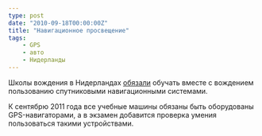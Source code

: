 ```yaml
---
type: post
date: "2010-09-18T00:00:00Z"
title: "Навигационное просвещение"
tags:
    - GPS
    - авто
    - Нидерланды
---
```


Школы вождения в Нидерландах [обязали](http://www.dutchnews.nl/news/archives/2010/09/driving_test_to_include_sat_na.php) обучать вместе с вождением пользованию спутниковыми навигационными системами.

К сентябрю 2011 года все учебные машины обязаны быть оборудованы GPS-навигаторами, а в экзамен добавится проверка умения пользоваться такими устройствами.
